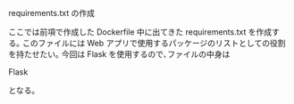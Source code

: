 requirements.txt の作成

ここでは前項で作成した Dockerfile 中に出てきた requirements.txt を作成する｡
このファイルには Web アプリで使用するパッケージのリストとしての役割を持たせたい｡
今回は Flask を使用するので､ファイルの中身は

Flask

となる｡
